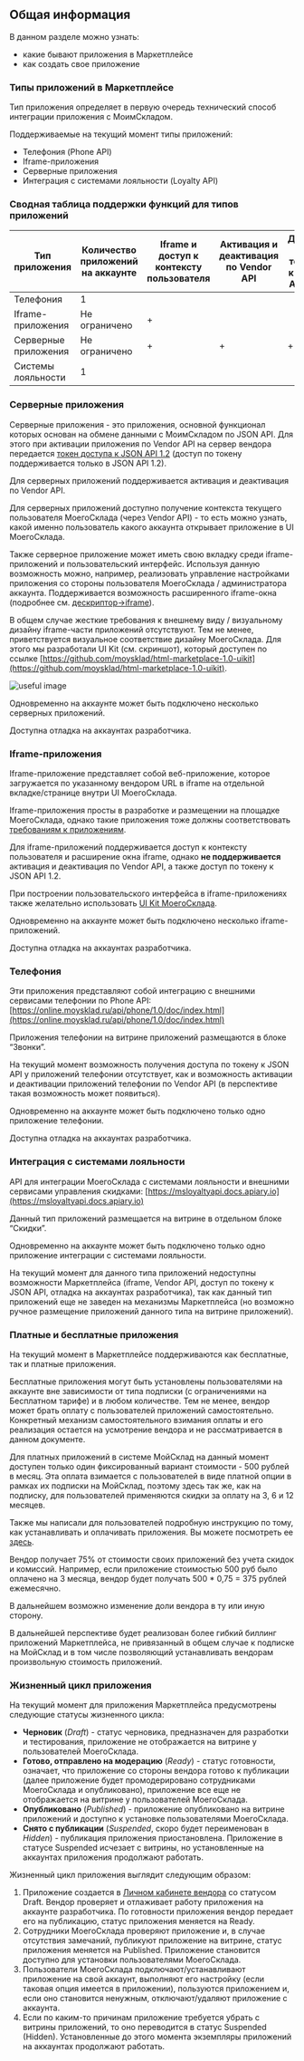 ## Общая информация

В данном разделе можно узнать:

- какие бывают приложения в Маркетплейсе
- как создать свое приложение

### Типы приложений в Маркетплейсе

Тип приложения определяет в первую очередь технический способ интеграции приложения с МоимСкладом.

Поддерживаемые на текущий момент типы приложений:

+ Телефония (Phone API)
+ Iframe-приложения
+ Серверные приложения
+ Интеграция с системами лояльности (Loyalty API)

### Сводная таблица поддержки функций для типов приложений

| Тип приложения | Количество приложений на аккаунте | Iframe и доступ к контексту пользователя | Активация и деактивация по Vendor API | Доступ по токену к JSON API 1.2 | Отладка на аккаунтах разработчика | Phone API | Loyalty API | Блок на витрине приложений 
|----|----|----|----|----|----|----|----|----|
|Телефония|1| | | |+|+| | Звонки |  
|Iframe-приложения|Не ограничено|+|  | | + | | |Новые|  
|Серверные приложения|Не ограничено|+|+|+|+| | |Новые|  
|Системы лояльности|1| | | | | |+|Скидки|  



### Серверные приложения

Серверные приложения - это приложения, основной функционал которых основан на обмене данными с МоимСкладом по JSON API.
 Для этого при активации приложения по Vendor API на сервер вендора передается [токен доступа к JSON API 1.2](#dostup-po-tokenu-k-json-api) 
 (доступ по токену поддерживается только в JSON API 1.2).
 
Для серверных приложений поддерживается активация и деактивация по Vendor API.

Для серверных приложений доступно получение контекста текущего пользователя МоегоСклада (через Vendor API) - 
 то есть можно узнать, какой именно пользователь какого аккаунта открывает приложение в UI МоегоСклада.

Также серверное приложение может иметь свою вкладку среди iframe-приложений и пользовательский интерфейс. Используя 
 данную возможность можно, например, реализовать управление настройками приложения со стороны пользователя 
 МоегоСклада / администратора аккаунта. Поддерживается возможность расширенного iframe-окна (подробнее см. [дескриптор->iframe](#deskriptor-prilozheniq)).
 
 В общем случае жесткие требования к внешнему виду / визуальному дизайну iframe-части приложений отсутствуют. 
 Тем не менее, приветствуется визуальное соответствие дизайну МоегоСклада. Для этого мы разработали 
 UI Kit (см. скриншот), который доступен по ссылке [https://github.com/moysklad/html-marketplace-1.0-uikit](https://github.com/moysklad/html-marketplace-1.0-uikit).
 
 
 ![useful image](ui-kit.png)
 
Одновременно на аккаунте может быть подключено несколько серверных приложений.

Доступна отладка на аккаунтах разработчика.


### Iframe-приложения

Iframe-приложение представляет собой веб-приложение, которое загружается по указанному вендором URL в iframe на 
отдельной вкладке/странице внутри UI МоегоСклада.

Iframe-приложения просты в разработке и размещении на площадке МоегоСклада, однако такие приложения тоже должны 
соответствовать [требованиям к приложениям](#trebowaniq-k-prilozheniqm).

Для iframe-приложений поддерживается доступ к контексту пользователя и расширение окна iframe, однако **не поддерживается** 
активация и деактивация по Vendor API, а также доступ по токену к JSON API 1.2. 

При построении пользовательского интерфейса в iframe-приложениях также желательно использовать [UI Kit МоегоСклада](https://github.com/moysklad/html-marketplace-1.0-uikit).

Одновременно на аккаунте может быть подключено несколько iframe-приложений.

Доступна отладка на аккаунтах разработчика.


### Телефония

Эти приложения представляют собой интеграцию с внешними сервисами телефонии по Phone API: 
[https://online.moysklad.ru/api/phone/1.0/doc/index.html](https://online.moysklad.ru/api/phone/1.0/doc/index.html)

Приложения телефонии на витрине приложений размещаются в блоке “Звонки”.

На текущий момент возможность получения доступа по токену к JSON API у приложений телефонии отсутствует, как и 
возможность активации и деактивации приложений телефонии по Vendor API (в перспективе такая возможность может 
появиться).

Одновременно на аккаунте может быть подключено только одно приложение телефонии.

Доступна отладка на аккаунтах разработчика.

### Интеграция с системами лояльности

API для интеграции МоегоСклада с системами лояльности и внешними сервисами управления скидками: 
[https://msloyaltyapi.docs.apiary.io](https://msloyaltyapi.docs.apiary.io)
 
Данный тип приложений размещается на витрине в отдельном блоке “Скидки”.

Одновременно на аккаунте может быть подключено только одно приложение интеграции с системами лояльности.
 
На текущий момент для данного типа приложений недоступны возможности Маркетплейса (iframe, Vendor API,
 доступ по токену к JSON API, отладка на аккаунтах разработчика), так как данный тип приложений еще не заведен на 
 механизмы Маркетплейса (но возможно ручное размещение приложений данного типа на витрине приложений).

### Платные и бесплатные приложения

На текущий момент в Маркетплейсе поддерживаются как бесплатные, так и платные приложения. 

Бесплатные приложения могут быть установлены пользователями на аккаунте вне зависимости от типа подписки (с 
ограничениями на Бесплатном тарифе) и в любом количестве.  Тем не менее, вендор может брать оплату с пользователей 
приложений самостоятельно. Конкретный механизм самостоятельного взимания оплаты и его реализация остается на усмотрение 
вендора и не рассматривается в данном документе.

Для платных приложений в системе МойСклад на данный момент доступен только один фиксированный вариант стоимости - 
500 рублей в месяц. Эта оплата взимается с пользователей в виде платной опции в рамках их подписки на МойСклад, 
поэтому здесь так же, как на подписку, для пользователей применяются скидки за оплату на 3, 6 и 12 месяцев.

Также мы написали для пользователей подробную инструкцию по тому, как устанавливать и оплачивать приложения. Вы можете 
посмотреть ее [здесь](https://support.moysklad.ru/hc/ru/articles/360039880573-%D0%9F%D1%80%D0%B8%D0%BB%D0%BE%D0%B6%D0%B5%D0%BD%D0%B8%D1%8F). 

Вендор получает 75% от стоимости своих приложений без учета скидок и комиссий. Например, если приложение стоимостью 
500 руб было оплачено на 3 месяца, вендор будет получать  500 * 0,75 = 375 рублей ежемесячно.
 
В дальнейшем возможно изменение доли вендора в ту или иную сторону.

В дальнейшей перспективе будет реализован более гибкий биллинг приложений Маркетплейса, не привязанный в общем случае 
к подписке на МойСклад и в том числе позволяющий устанавливать вендорам произвольную стоимость приложений.

### Жизненный цикл приложения

На текущий момент для приложения Маркетплейса предусмотрены следующие статусы жизненного цикла:

* **Черновик** (_Draft_) - статус черновика, предназначен для разработки и тестирования, приложение не отображается на витрине
 у пользователей МоегоСклада.
* **Готово, отправлено на модерацию** (_Ready_) - статус готовности, означает, что приложение со стороны вендора готово к 
публикации (далее приложение будет 
промодерировано сотрудниками МоегоСклада и опубликовано), приложение все еще не отображается на витрине у пользователей 
МоегоСклада.
* **Опубликовано** (_Published_) - приложение опубликовано на витрине приложений и доступно к установке пользователями МоегоСклада.
* **Снято с публикации** (_Suspended_, скоро будет переименован в _Hidden_) - публикация приложения приостановлена. Приложение в статусе 
Suspended исчезает с витрины, но установленные на аккаунтах приложения продолжают работать.


Жизненный цикл приложения выглядит следующим образом:

1. Приложение создается в [Личном кабинете вендора](#lichnyj-kabinet-wendora) со статусом Draft. Вендор проверяет и отлаживает работу 
приложения на аккаунте разработчика. По готовности приложения вендор передает его на публикацию, 
статус приложения меняется на Ready.
2. Сотрудники МоегоСклада проверяют приложение и, в случае отсутствия замечаний, публикуют приложение на витрине,
 статус приложения меняется на Published. Приложение становится доступно для установки пользователями МоегоСклада.
3. Пользователи МоегоСклада подключают/устанавливают приложение на свой аккаунт, выполняют его настройку 
(если таковая опция имеется в приложении), пользуются приложением и, если оно становится ненужным, отключают/удаляют 
приложение с аккаунта. 
4. Если по каким-то причинам приложение требуется убрать с витрины приложений, то оно переводится в статус Suspended 
(Hidden). Установленные до этого момента экземпляры приложений на аккаунтах продолжают работать.
